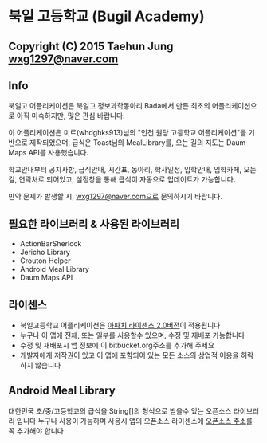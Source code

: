 ﻿북일 고등학교 (Bugil Academy)
========================================
Copyright (C) 2015 Taehun Jung <wxg1297@naver.com>
------------------------------------------------------------------------------------------------



Info
----

북일고 어플리케이션은 북일고 정보과학동아리 Bada에서 만든 최초의 어플리케이션으로 아직 미숙하지만, 많은 관심 바랍니다.

이 어플리케이션은 미르(whdghks913)님의 "인천 원당 고등학교 어플리케이션"을 기반으로 제작되었으며,
급식은 Toast님의 MealLibrary를, 오는 길의 지도는 Daum Maps API를 사용했습니다.


학교안내부터 공지사항, 급식안내, 시간표, 동아리, 학사일정, 입학안내, 입학카페, 오는길, 연락처로 되어있고, 설정창을 통해 급식이 자동으로 업데이트가 가능합니다.


만약 문제가 발생할 시, wxg1297@naver.com으로 문의하시기 바랍니다.



필요한 라이브러리 & 사용된 라이브러리
--------------------------------------

- ActionBarSherlock
- Jericho Library
- Crouton Helper
- Android Meal Library
- Daum Maps API



라이센스
--------

- 북일고등학교 어플리케이션은 [아파치 라이센스 2.0버전](http://www.apache.org/licenses/LICENSE-2.0.html)이 적용됩니다
- 누구나 이 앱에 전체, 또는 일부를 사용할수 있으며, 수정 및 재배포 가능합니다
- 수정 및 재배포시 앱 정보에 이 bitbucket.org주소를 추가해 주세요
- 개발자에게 저작권이 있고 이 앱에 포함되어 있는 모든 소스의 상업적 이용을 허락하지 않습니다



Android Meal Library
------------------
대한민국 초/중/고등학교의 급식을 String[]의 형식으로 받을수 있는 오픈소스 라이브러리 입니다
누구나 사용이 가능하며 사용시 앱의 오픈소스 라이센스에 [오픈소스 주소](https://bitbucket.org/whdghks913/wondanghighschool)를 꼭 추가해야 합니다